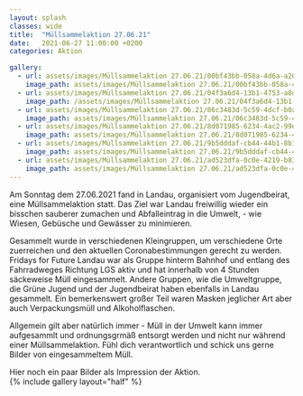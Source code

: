 ```yaml
---
layout: splash
classes: wide
title:  "Müllsammelaktion 27.06.21"
date:   2021-06-27 11:00:00 +0200
categories: Aktion

gallery:
  - url: assets/images/Müllsammelaktion 27.06.21/00bf43bb-058a-4d6a-a203-e6a060419a31.jpg
    image_path: assets/images/Müllsammelaktion 27.06.21/00bf43bb-058a-4d6a-a203-e6a060419a31.jpg
  - url: assets/images/Müllsammelaktion 27.06.21/04f3a6d4-13b1-4753-a8dc-af6c3b6b47ea.jpg
    image_path: /assets/images/Müllsammelaktion 27.06.21/04f3a6d4-13b1-4753-a8dc-af6c3b6b47ea.jpg
  - url: assets/images/Müllsammelaktion 27.06.21/06c3483d-5c59-4dcf-b0a5-ba7a9ac0c947.jpg
    image_path: assets/images/Müllsammelaktion 27.06.21/06c3483d-5c59-4dcf-b0a5-ba7a9ac0c947.jpg
  - url: assets/images/Müllsammelaktion 27.06.21/8d071985-6234-4ac2-99e0-c126442a2ca8.jpg
    image_path: assets/images/Müllsammelaktion 27.06.21/8d071985-6234-4ac2-99e0-c126442a2ca8.jpg
  - url: assets/images/Müllsammelaktion 27.06.21/9b5dddaf-cb44-44b1-8b14-d74da46a90b8.jpg
    image_path: assets/images/Müllsammelaktion 27.06.21/9b5dddaf-cb44-44b1-8b14-d74da46a90b8.jpg
  - url: assets/images/Müllsammelaktion 27.06.21/ad523dfa-0c0e-4219-b834-012d873d8065.jpg
    image_path: assets/images/Müllsammelaktion 27.06.21/ad523dfa-0c0e-4219-b834-012d873d8065.jpg
---
```

<p> </p>

Am Sonntag dem 27.06.2021 fand in Landau, organisiert vom Jugendbeirat, eine Müllsammelaktion statt. Das Ziel war Landau freiwillig wieder ein bisschen sauberer zumachen und Abfalleintrag in die Umwelt, - wie Wiesen, Gebüsche und Gewässer zu minimieren.  

Gesammelt wurde in verschiedenen Kleingruppen, um verschiedene Orte zuerreichen und den aktuellen Coronabestimmungen gerecht zu werden. Fridays for Future Landau war als Gruppe hinterm Bahnhof und entlang des Fahrradweges Richtung LGS aktiv und hat innerhalb von 4 Stunden säckeweise Müll eingesammelt. 
Andere Gruppen, wie die Umweltgruppe, die Grüne Jugend und der Jugendbeirat haben ebenfalls in Landau gesammelt.
Ein bemerkenswert großer Teil waren Masken jeglicher Art aber auch Verpackungsmüll und Alkoholflaschen. 

Allgemein gilt aber natürlich immer - Müll in der Umwelt kann immer aufgesammlt und ordnungsgrmäß entsorgt werden und nicht nur während einer Müllsammelaktion. Fühl dich verantwortlich und schick uns gerne Bilder von eingesammeltem Müll. 

Hier noch ein paar Bilder als Impression der Aktion. <br>
{% include gallery layout="half" %}
